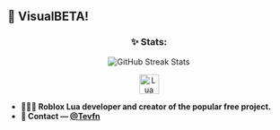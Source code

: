 ## 👋 VisualBETA!

<h3 align="center">✨ Stats:</h3>
<p align="center">
<img src="https://github-readme-streak-stats.herokuapp.com/?user=VisualBETA" alt="GitHub Streak Stats" />
</p>

<p align="center">
<a href="https://www.lua.org/" target="_blank">
<img src="https://upload.wikimedia.org/wikipedia/commons/c/cf/Lua-Logo.svg" alt="Lua" height="35" width="35" />
</a>
</p>

- **👩🏻‍💻 Roblox Lua developer and creator of the popular free project.**<br/>
- **💭 Contact — [@Tevfn](https://discord.com/users/1213487849547104269)**<br/>
